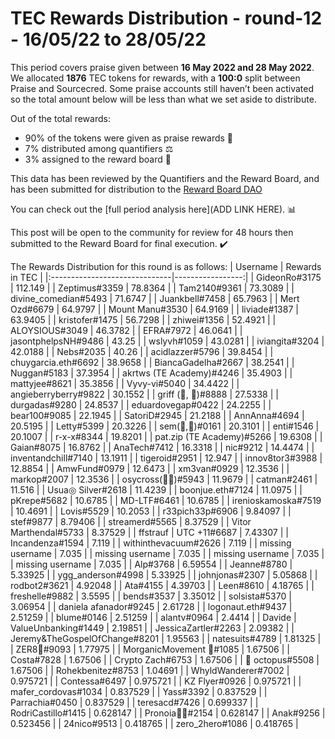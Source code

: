
# TEC Rewards Distribution - round-12  - 16/05/22 to 28/05/22
This period covers praise given between **16 May 2022 and 28 May 2022**. We allocated **1876** TEC tokens for rewards, with a **100:0** split between Praise and Sourcecred. Some praise accounts still haven’t been activated so the total amount below will be less than what we set aside to distribute.

Out of the total rewards:

* 90% of the tokens were given as praise rewards :pray:
* 7% distributed among quantifiers :balance_scale:
* 3% assigned to the reward board :memo:

This data has been reviewed by the Quantifiers and the Reward Board, and has been submitted for distribution to the [Reward Board DAO](https://xdai.aragon.blossom.software/#/rewardboardtec/)


You can check out the [full period analysis here](ADD LINK HERE). :bar_chart:

This post will be open to the community for review for 48 hours then submitted to the Reward Board for final execution. :heavy_check_mark:

The Rewards Distribution for this round is as follows:
| Username                      |   Rewards in TEC |
|:------------------------------|-----------------:|
| GideonRo#3175                 |       112.149    |
| Zeptimus#3359                 |        78.8364   |
| Tam2140#9361                  |        73.3089   |
| divine_comedian#5493          |        71.6747   |
| Juankbell#7458                |        65.7963   |
| Mert Ozd#6679                 |        64.9797   |
| Mount Manu#3530               |        64.9169   |
| liviade#1387                  |        63.9405   |
| kristofer#1475                |        56.7298   |
| zhiwei#1356                   |        52.4921   |
| ALOYSIOUS#3049                |        46.3782   |
| EFRA#7972                     |        46.0641   |
| jasontphelpsNH#9486           |        43.25     |
| wslyvh#1059                   |        43.0281   |
| iviangita#3204                |        42.0188   |
| Nebs#2035                     |        40.26     |
| acidlazzer#5796               |        39.8454   |
| chuygarcia.eth#6692           |        38.9658   |
| BiancaGadelha#2667            |        38.2541   |
| Nuggan#5183                   |        37.3954   |
| akrtws (TE Academy)#4246      |        35.4903   |
| mattyjee#8621                 |        35.3856   |
| Vyvy-vi#5040                  |        34.4422   |
| angieberryberry#9822          |        30.1552   |
| griff (💜, 💜)#8888           |        27.5338   |
| durgadas#9280                 |        24.8537   |
| eduardovegap#0422             |        24.2255   |
| bear100#9085                  |        22.1945   |
| SatoriD#2945                  |        21.2188   |
| AnnAnna#4694                  |        20.5195   |
| Letty#5399                    |        20.3226   |
| sem(🌸,🐝)#0161               |        20.3101   |
| enti#1546                     |        20.1007   |
| r-x-x#8344                    |        19.8201   |
| pat.zip (TE Academy)#5266     |        19.6308   |
| Gaian#8075                    |        16.8762   |
| AnaTech#7412                  |        16.3318   |
| nic#9212                      |        14.4474   |
| inventandchill#7140           |        13.1911   |
| tigeroid#2951                 |        12.947    |
| innov8tor3#3988               |        12.8854   |
| AmwFund#0979                  |        12.6473   |
| xm3van#0929                   |        12.3536   |
| markop#2007                   |        12.3536   |
| osycross(🦎🦎)#5943           |        11.9679   |
| catman#2461                   |        11.516    |
| Usua◎ Silver#2618             |        11.4239   |
| boonjue.eth#7124              |        11.0975   |
| pKrepe#5682                   |        10.6785   |
| MD-LTF#6461                   |        10.6785   |
| irenioskamoska#7519           |        10.4691   |
| Lovis#5529                    |        10.2053   |
| r33pich33p#6906               |         9.84097  |
| stef#9877                     |         8.79406  |
| streamerd#5565                |         8.37529  |
| Vitor Marthendal#5733         |         8.37529  |
| ffstrauf | UTC +11#6687       |         7.43307  |
| Incandenza#1594               |         7.119    |
| withinthevacuum#2626          |         7.119    |
| missing username              |         7.035    |
| missing username              |         7.035    |
| missing username              |         7.035    |
| missing username              |         7.035    |
| Alp#3768                      |         6.59554  |
| Jeanne#8780                   |         5.33925  |
| ygg_anderson#4998             |         5.33925  |
| johnjonas#2307                |         5.05868  |
| rodbot2#3621                  |         4.92048  |
| Ata#4155                      |         4.39703  |
| Leen#8610                     |         4.18765  |
| freshelle#9882                |         3.5595   |
| bends#3537                    |         3.35012  |
| solsista#5370                 |         3.06954  |
| daniela afanador#9245         |         2.61728  |
| logonaut.eth#9437             |         2.51259  |
| blume#0146                    |         2.51259  |
| alantv#0964                   |         2.4414   |
| Davide | ValueUnbanking#1449  |         2.19851  |
| JessicaZartler#2263           |         2.09382  |
| Jeremy&TheGospelOfChange#8201 |         1.95563  |
| natesuits#4789                |         1.81325  |
| ZER8🧠#9093                   |         1.77975  |
| MorganicMovement 🍄#1085      |         1.67506  |
| Costa#7828                    |         1.67506  |
| Crypto Zach#6753              |         1.67506  |
| 🐙 octopus#5508               |         1.67506  |
| Rohekbenitez#8753             |         1.04691  |
| WhyldWanderer#7002            |         0.975721 |
| Contessa#6497                 |         0.975721 |
| KZ Flyer#0926                 |         0.975721 |
| mafer_cordovas#1034           |         0.837529 |
| Yass#3392                     |         0.837529 |
| Parrachia#0450                |         0.837529 |
| teresacd#7426                 |         0.699337 |
| RodriCastillo#1415            |         0.628147 |
| Pronoia🐙🦘#2154              |         0.628147 |
| Anak#9256                     |         0.523456 |
| 24nico#9513                   |         0.418765 |
| zero_2hero#1086               |         0.418765 |
